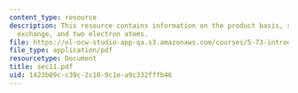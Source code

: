 ```yaml
---
content_type: resource
description: This resource contains information on the product basis, symmetry under
  exchange, and two electron atoms.
file: https://ol-ocw-studio-app-qa.s3.amazonaws.com/courses/5-73-introductory-quantum-mechanics-i-fall-2005/1423b09cc39c2c109c1ea9c332fffb46_sec11.pdf
file_type: application/pdf
resourcetype: Document
title: sec11.pdf
uid: 1423b09c-c39c-2c10-9c1e-a9c332fffb46
---
```

